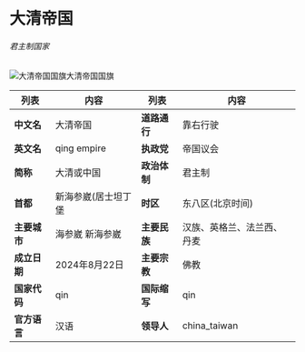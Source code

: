 # 大清帝国<!-- {docsify-ignore-all} -->

###### 君主制国家

 

![大清帝国国旗](https://img-cdn.yvmou.cn/pigo/202412161815122.jpeg)大清帝国国旗

| 列表         | 内容                | 列表         | 内容                       |
| ------------ | ------------------- | ------------ | -------------------------- |
| **中文名**   | 大清帝国            | **道路通行** | 靠右行驶                   |
| **英文名**   | qing empire         | **执政党**   | 帝国议会                   |
| **简称**     | 大清或中国          | **政治体制** | 君主制                     |
| **首都**     | 新海参崴(居士坦丁堡 | **时区**     | 东八区(北京时间)           |
| **主要城市** | 海参崴 新海参崴     | **主要民族** | 汉族、英格兰、法兰西、丹麦 |
| **成立日期** | 2024年8月22日       | **主要宗教** | 佛教                       |
| **国家代码** | qin                 | **国际缩写** | qin                        |
| **官方语言** | 汉语                | **领导人**   | china_taiwan               |